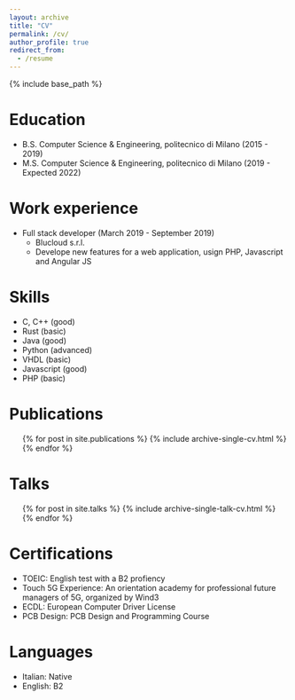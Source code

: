 ```yaml
---
layout: archive
title: "CV"
permalink: /cv/
author_profile: true
redirect_from:
  - /resume
---
```


{% include base_path %}

Education
======
* B.S. Computer Science & Engineering, politecnico di Milano (2015 - 2019)
* M.S. Computer Science & Engineering, politecnico di Milano (2019 - Expected 2022)

Work experience
======
* Full stack developer (March 2019 - September 2019) 
  * Blucloud s.r.l.
  * Develope new features for a web application, usign PHP, Javascript and Angular JS
  
Skills
======
* C, C++ (good)
* Rust (basic)
* Java (good)
* Python (advanced)
* VHDL (basic)
* Javascript (good)
* PHP (basic)

Publications
======
  <ul>{% for post in site.publications %}
    {% include archive-single-cv.html %}
  {% endfor %}</ul>
  
Talks
======
  <ul>{% for post in site.talks %}
    {% include archive-single-talk-cv.html %}
  {% endfor %}</ul>
  
<!--
Teaching
======
  <ul>{% for post in site.teaching %}
    {% include archive-single-cv.html %}
  {% endfor %}</ul>
-->

Certifications
======
* TOEIC: English test with a B2 profiency
* Touch 5G Experience: An orientation academy for professional future managers of 5G, organized by Wind3
* ECDL: European Computer Driver License
* PCB Design: PCB Design and Programming Course 

Languages
======
* Italian: Native
* English: B2